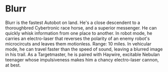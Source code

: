 # Blurr

Blurr is the fastest Autobot on land. He's a close descendent to a thoroughbred Cybertronic race horse, and a superior messenger. He can quickly whisk information from one place to another. In robot mode, he carries an electro-laser that reverses the polarity of an enemy robot's microcircuts and leaves them motionless. Range: 10 miles. In vehicular mode, he can travel faster than the speed of sound, leaving a blurred image in his trail. As a Targetmaster, he is paired with Haywire, excitable Nebulan teenager whose impulsiveness makes him a chancy electro-laser cannon, at best.

